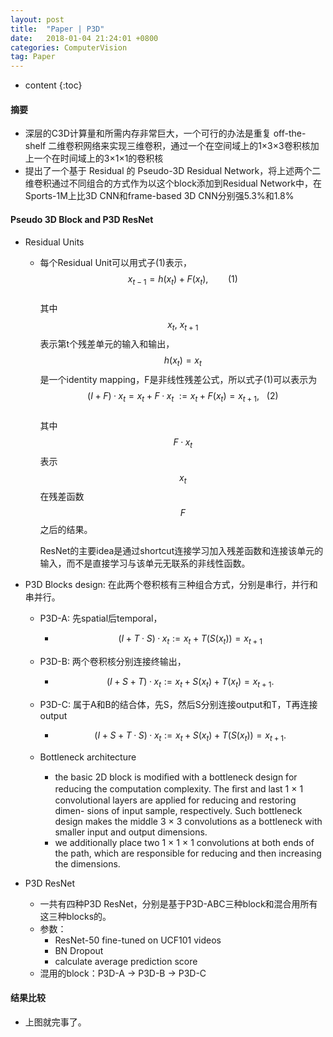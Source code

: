 ```yaml
---
layout: post
title:  "Paper | P3D"
date:   2018-01-04 21:24:01 +0800
categories: ComputerVision
tag: Paper
---
```


<head>
    <script src="https://cdn.mathjax.org/mathjax/latest/MathJax.js?config=TeX-AMS-MML_HTMLorMML" type="text/javascript"></script>
    <script type="text/x-mathjax-config">
        MathJax.Hub.Config({
            tex2jax: {
            skipTags: ['script', 'noscript', 'style', 'textarea', 'pre'],
            inlineMath: [['$','$']]
            }
        });
    </script>
</head>


* content
{:toc}

#### 摘要

- 深层的C3D计算量和所需内存非常巨大，一个可行的办法是重复 off-the-shelf 二维卷积网络来实现三维卷积，通过一个在空间域上的1×3×3卷积核加上一个在时间域上的3×1×1的卷积核
- 提出了一个基于 Residual 的 Pseudo-3D Residual Network，将上述两个二维卷积通过不同组合的方式作为以这个block添加到Residual Network中，在 Sports-1M上比3D CNN和frame-based 3D CNN分别强5.3%和1.8%



#### Pseudo 3D Block and P3D ResNet

- Residual Units

  - 每个Residual Unit可以用式子(1)表示，<br>
    $$
    x_{t-1} = h(x_t)+F(x_t),~~~~~~~~(1)
    $$
    <br>
    其中$$x_t,~x_{t+1}$$表示第t个残差单元的输入和输出，$$h(x_t)=x_t$$是一个identity mapping，F是非线性残差公式，所以式子(1)可以表示为
    <br>
    $$
    (I+F)·x_t = x_t+F·x_t~:=x_t+F(x_t)=x_{t+1},~~~(2)
    $$
    <br>
    其中$$F·x_t$$表示$$x_t$$在残差函数$$F$$之后的结果。

    ResNet的主要idea是通过shortcut连接学习加入残差函数和连接该单元的输入，而不是直接学习与该单元无联系的非线性函数。

- P3D Blocks design: 在此两个卷积核有三种组合方式，分别是串行，并行和串并行。

  - P3D-A: 先spatial后temporal，

    - $$
      (I + T · S) · x_t := x_t + T (S (x_t )) = x_{t+1}
      $$

  - P3D-B: 两个卷积核分别连接终输出，

    - $$
      (I + S + T) · x_t := x_t + S (x_t ) + T (x_t ) = x_{t+1} .
      $$

  - P3D-C: 属于A和B的结合体，先S，然后S分别连接output和T，T再连接output

    - $$
      (I + S + T · S) · x_t := x_t + S (x_t ) + T (S (x_t )) = x_{t+1} .
      $$

  - Bottleneck architecture

    - the basic 2D block is modiﬁed with a bottleneck design for reducing the computation complexity. The ﬁrst and last 1 × 1 convolutional layers are applied for reducing and restoring dimen- sions of input sample, respectively. Such bottleneck design makes the middle 3 × 3 convolutions as a bottleneck with smaller input and output dimensions.
    - we additionally place two 1 × 1 × 1 convolutions at both ends of the path, which are responsible for reducing and then increasing the dimensions.

- P3D ResNet

  - 一共有四种P3D ResNet，分别是基于P3D-ABC三种block和混合用所有这三种blocks的。
  - 参数：
    - ResNet-50 fine-tuned on UCF101 videos
    - BN Dropout 
    - calculate average prediction score
  - 混用的block：P3D-A -> P3D-B -> P3D-C

#### 结果比较

- 上图就完事了。